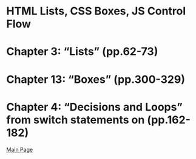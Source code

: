 # HTML Lists, CSS Boxes, JS Control Flow

# Chapter 3: “Lists” (pp.62-73)

# Chapter 13: “Boxes” (pp.300-329)

# Chapter 4: “Decisions and Loops” from switch statements on (pp.162-182)

[Main Page](https://will-ing.github.io/reading-notes)
